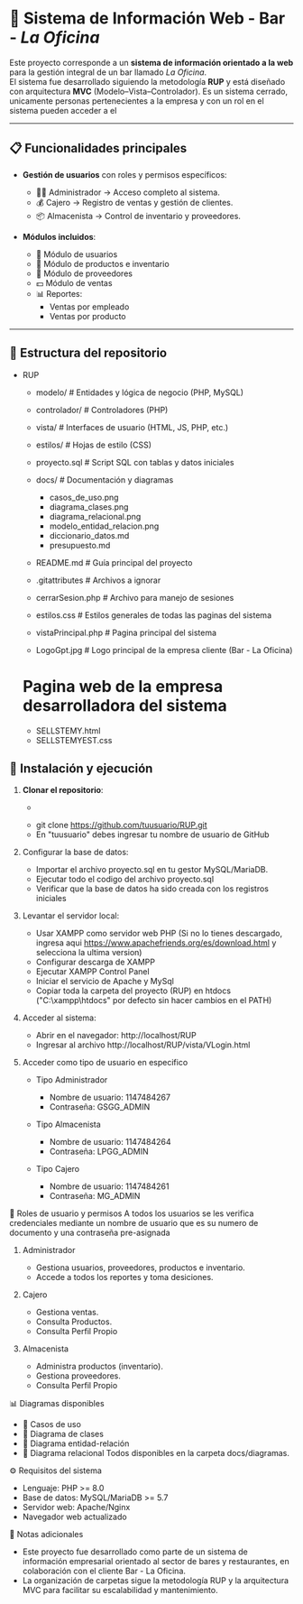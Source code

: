 # 🍻 Sistema de Información Web - Bar - *La Oficina*

Este proyecto corresponde a un **sistema de información orientado a la web** para la gestión integral de un bar llamado *La Oficina*.  
El sistema fue desarrollado siguiendo la metodología **RUP** y está diseñado con arquitectura **MVC** (Modelo–Vista–Controlador).
Es un sistema cerrado, unicamente personas pertenecientes a la empresa y con un rol en el sistema pueden acceder a el

---

## 📋 Funcionalidades principales

- **Gestión de usuarios** con roles y permisos específicos:
  - 👨‍💼 Administrador → Acceso completo al sistema.
  - 💰 Cajero → Registro de ventas y gestión de clientes.
  - 📦 Almacenista → Control de inventario y proveedores.

- **Módulos incluidos**:
  - 👥 Módulo de usuarios
  - 🛒 Módulo de productos e inventario
  - 🏢 Módulo de proveedores
  - 💵 Módulo de ventas
  - 📊 Reportes:
    - Ventas por empleado
    - Ventas por producto

---

## 📂 Estructura del repositorio

- RUP
  - modelo/ # Entidades y lógica de negocio (PHP, MySQL)
  - controlador/ # Controladores (PHP)
  - vista/ # Interfaces de usuario (HTML, JS, PHP, etc.)
  - estilos/ # Hojas de estilo (CSS)
  - proyecto.sql # Script SQL con tablas y datos iniciales

  - docs/ # Documentación y diagramas
    - casos_de_uso.png
    - diagrama_clases.png
    - diagrama_relacional.png
    - modelo_entidad_relacion.png
    - diccionario_datos.md
    - presupuesto.md

  - README.md # Guía principal del proyecto
  - .gitattributes # Archivos a ignorar
  - cerrarSesion.php # Archivo para manejo de sesiones
  - estilos.css # Estilos generales de todas las paginas del sistema
  - vistaPrincipal.php # Pagina principal del sistema
  - LogoGpt.jpg # Logo principal de la empresa cliente (Bar - La Oficina)

  # Pagina web de la empresa desarrolladora del sistema
  - SELLSTEMY.html
  - SELLSTEMYEST.css

## 🚀 Instalación y ejecución

1. **Clonar el repositorio**:
   - ```bash
   - git clone https://github.com/tuusuario/RUP.git
   - En "tuusuario" debes ingresar tu nombre de usuario de GitHub

2. Configurar la base de datos:
   - Importar el archivo proyecto.sql en tu gestor MySQL/MariaDB.
   - Ejecutar todo el codigo del archivo proyecto.sql
   - Verificar que la base de datos ha sido creada con los registros iniciales

3. Levantar el servidor local:
   - Usar XAMPP como servidor web PHP (Si no lo tienes descargado, ingresa aqui https://www.apachefriends.org/es/download.html y selecciona la ultima version)
   - Configurar descarga de XAMPP
   - Ejecutar XAMPP Control Panel
   - Iniciar el servicio de Apache y MySql
   - Copiar toda la carpeta del proyecto (RUP) en htdocs ("C:\xampp\htdocs" por defecto sin hacer cambios en el PATH)

4. Acceder al sistema:
   - Abrir en el navegador: http://localhost/RUP
   - Ingresar al archivo http://localhost/RUP/vista/VLogin.html

5. Acceder como tipo de usuario en especifico

   - Tipo Administrador
     - Nombre de usuario: 1147484267
     - Contraseña: GSGG_ADMIN

   - Tipo Almacenista
     - Nombre de usuario: 1147484264
     - Contraseña: LPGG_ADMIN

   - Tipo Cajero
     - Nombre de usuario: 1147484261
     - Contraseña: MG_ADMIN

👤 Roles de usuario y permisos
A todos los usuarios se les verifica credenciales mediante un nombre de usuario que es su numero de documento y una contraseña pre-asignada

1. Administrador
   - Gestiona usuarios, proveedores, productos e inventario.
   - Accede a todos los reportes y toma desiciones.

2. Cajero
   - Gestiona ventas.
   - Consulta Productos.
   - Consulta Perfil Propio

3. Almacenista
   - Administra productos (inventario).
   - Gestiona proveedores.
   - Consulta Perfil Propio

📊 Diagramas disponibles
   - 📌 Casos de uso
   - 📌 Diagrama de clases
   - 📌 Diagrama entidad-relación
   - 📌 Diagrama relacional
Todos disponibles en la carpeta docs/diagramas.

⚙️ Requisitos del sistema
   - Lenguaje: PHP >= 8.0
   - Base de datos: MySQL/MariaDB >= 5.7
   - Servidor web: Apache/Nginx
   - Navegador web actualizado

📝 Notas adicionales
   - Este proyecto fue desarrollado como parte de un sistema de información empresarial orientado al sector de bares y restaurantes, en colaboración con el cliente Bar - La Oficina.
   - La organización de carpetas sigue la metodología RUP y la arquitectura MVC para facilitar su escalabilidad y mantenimiento.

